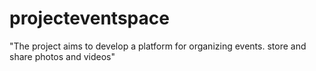 # projecteventspace
"The project aims to develop a platform for organizing events. store and share photos and videos"
